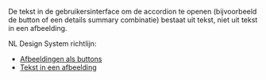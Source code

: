 <!-- @license CC0-1.0 -->

De tekst in de gebruikersinterface om de accordion te openen (bijvoorbeeld de button of een details summary combinatie) bestaat uit tekst, niet uit tekst in een afbeelding.

NL Design System richtlijn:

- [Afbeeldingen als buttons](/richtlijnen/formulieren/buttons/afbeelding-als-button)
- [Tekst in een afbeelding](/richtlijnen/content/afbeeldingen/tekst-in-afbeelding/)
